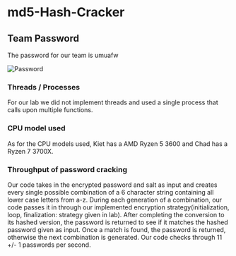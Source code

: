 # md5-Hash-Cracker

## Team Password
The password for our team is umuafw 

![Password](https://user-images.githubusercontent.com/32941163/104964593-8c113500-5991-11eb-9a95-eb400a5bcb4a.PNG)

### Threads / Processes
For our lab we did not implement threads and used a single process that calls upon multiple functions. 

### CPU model used
As for the CPU models used, Kiet has a AMD Ryzen 5 3600 and Chad has a Ryzen 7 3700X.

### Throughput of password cracking
Our code takes in the encrypted password and salt as input and creates every single possible combination of a 6 character string containing all lower case letters from a-z. During each generation of a combination, our code passes it in through our implemented encryption strategy(initialization, loop, finalization: strategy given in lab). After completing the conversion to its hashed version, the password is returned to see if it matches the hashed password given as input. Once a match is found, the password is returned, otherwise the next combination is generated. Our code checks through 11 +/- 1 passwords per second.
